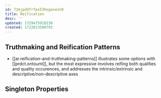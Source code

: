 ```yaml
---
id: 72mjpddfrfpx53hogavw1n0
title: Reification
desc: ''
updated: 1729475928230
created: 1722013500793
---
```


## Truthmaking and Reification Patterns

- [[ar.reification-and-truthmaking-patterns]] illustrates some options with [[prdct.ontouml]], but the most expressive involves reifing both qualities and quality occurences, and addresses the intrinsic/extrinsic and descriptive/non-descriptive axes

## Singleton Properties

